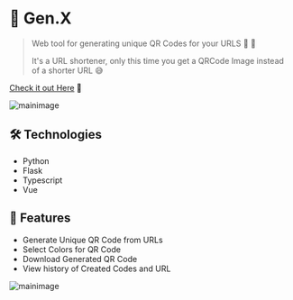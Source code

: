 # 🔗 Gen.X

> Web tool for generating unique QR Codes for your URLS 🔗 🚀
>
> It's a URL shortener, only this time you get a QRCode Image instead of a shorter URL 😅

[Check it out Here](https://genxqrcode.web.app/) 🚀

![mainimage](https://raw.githubusercontent.com/MartinsOnuoha/VueQR/master/client/public/img/1.png)

## 🛠 Technologies

- Python
- Flask
- Typescript
- Vue

## 🍕 Features

- Generate Unique QR Code from URLs
- Select Colors for QR Code
- Download Generated QR Code
- View history of Created Codes and URL

![mainimage](https://raw.githubusercontent.com/MartinsOnuoha/VueQR/master/client/public/img/3.png)
